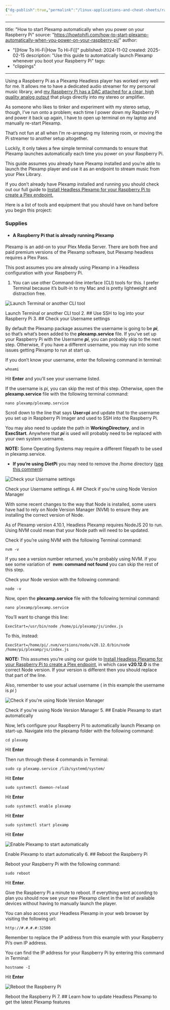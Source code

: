 ```yaml
---
{"dg-publish":true,"permalink":"/linux-applications-and-cheat-sheets/raspberry-pi/how-to-start-plexamp-automatically-when-you-power-on-your-raspberry-pi/","title":"How to start Plexamp automatically when you power on your Raspberry Pi","tags":["clippings","linux","raspberrypi","audio"]}
---
```


---
title: "How to start Plexamp automatically when you power on your Raspberry Pi"
source: "https://howtohifi.com/how-to-start-plexamp-automatically-when-you-power-on-your-raspberry-pi/"
author:
  - "[[How To Hi-Fi\|How To Hi-Fi]]"
published: 2024-11-02
created: 2025-02-15
description: "Use this guide to automatically launch Plexamp whenever you boot your Raspberry Pi"
tags:
  - "clippings"
---
Using a Raspberry Pi as a Plexamp Headless player has worked very well for me. It allows me to have a dedicated audio streamer for my personal music library, and [my Raspberry Pi has a DAC attached for a clear, high quality analog output](https://howtohifi.com/how-to-install-inno-maker-hifi-dac-pro-raspberry-pi/) that plugs directly into my stereo or amplifier.

As someone who likes to tinker and experiment with my stereo setup, though, I’ve run onto a problem; each time I power down my Rapsberry Pi and power it back up again, I have to open up terminal on my laptop and manually re-start Plexamp. 

That’s not fun at all when I’m re-arranging my listening room, or moving the Pi streamer to another setup altogether. 

Luckily, it only takes a few simple terminal commands to ensure that Plexamp launches automatically each time you power on your Raspberry Pi.

This guide assumes you already have Plexamp installed and you’re able to launch the Plexamp player and use it as an endpoint to stream music from your Plex Library.

If you don’t already have Plexamp installed and running you should check out our full guide to [Install Headless Plexamp for your Raspberry Pi to create a Plex endpoint.](https://howtohifi.com/install-headless-plexamp-endpoint-home-network-raspberry-pi/)

Here is a list of tools and equipment that you should have on hand before you begin this project:

### Supplies

- #### A Raspberry Pi that is already running Plexamp

Plexamp is an add-on to your Plex Media Server. There are both free and paid premium versions of the Plexamp software, but Plexamp headless requires a Plex Pass.

This post assumes you are already using Plexamp in a Headless configuration with your Raspberry Pi.

1. You can use other Command-line interface (CLI) tools for this. I prefer Terminal because it’s built-in to my Mac and is pretty lightweight and distraction free.

![Launch Terminal or another CLI tool](https://howtohifi.com/generated/assets/images/launch-terminal-682-42b03b828.png)

Launch Terminal or another CLI tool
2. ## Use SSH to log into your Raspberry Pi
3. ## Check your Username settings

By default the Plexamp package assumes the username is going to be ***pi***, so that’s what’s been added to the **plexamp.service** file. If you’ve set up your Raspberry Pi with the Username ***pi***, you can probably skip to the next step. Otherwise, if you have a different username, you may run into some issues getting Plexamp to run at start up.

If you don’t know your username, enter the following command in terminal:

`whoami`

Hit **Enter** and you’ll see your username listed.

If the username is *pi*, you can skip the rest of this step. Otherwise, open the **plexamp.service** file with the following terminal command:

`nano plexamp/plexamp.service`

Scroll down to the line that says **User=pi** and update that to the username you set up in Raspberry Pi Imager and used to SSH into the Raspberry Pi.

You may also need to update the path in **WorkingDirectory**, and in **ExecStart**. Anywhere that ***pi*** is used will probably need to be replaced with your own system username.

**NOTE:** Some Operating Systems may require a different filepath to be used in plexamp.service.

- **If you’re using DietPi** you may need to remove the /home directory ([see this comment](https://howtohifi.com/install-headless-plexamp-endpoint-home-network-raspberry-pi/#welcomments__comment-01GXTVJM6743M8PZ4SG4MX8HFK))

![Check your Username settings](https://howtohifi.com/generated/assets/images/plexamp-update-username-700-7eda1b137.png)

Check your Username settings
4. ## Check if you're using Node Version Manager

With some recent changes to the way that Node is installed, some users have had to rely on Node Version Manager (NVM) to ensure they are installing the correct version of Node.

As of Plexamp version 4.10.1, Headless Plexamp requires NodeJS 20 to run. Using NVM could mean that your Node path will need to be updated.

Check if you’re using NVM with the following Terminal command:

`nvm -v`

If you see a version number returned, you’re probably using NVM. If you see some variation of  **nvm: command not found** you can skip the rest of this step.

Check your Node version with the following command:

`node -v`

Now, open the **plexamp.service** file with the following terminal command:

`nano plexamp/plexamp.service`

You’ll want to change this line:

`ExecStart=/usr/bin/node /home/pi/plexamp/js/index.js`

To this, instead:

`ExecStart=/home/pi/.nvm/versions/node/v20.12.0/bin/node /home/pi/plexamp/js/index.js`

**NOTE:** This assumes you’re using our guide to [Install Headless Plexamp for your Raspberry Pi to create a Plex endpoint](https://howtohifi.com/install-headless-plexamp-endpoint-home-network-raspberry-pi/), in which case **v20.12.0** is the correct Node version. If your version is different then you should replace that part of the line.

Also, remember to use your actual username ( in this example the username is *pi* )

![Check if you're using Node Version Manager](https://howtohifi.com/generated/assets/images/update_the_node_path_to_use_nvm-700-39c197a86.png)

Check if you're using Node Version Manager
5. ## Enable Plexamp to start automatically

Now, let’s configure your Raspberry Pi to automatically launch Plexamp on start-up. Navigate into the plexamp folder with the following command:

`cd plexamp`

Hit **Enter**

Then run through these 4 commands in Terminal:

`sudo cp plexamp.service /lib/systemd/system/`

Hit **Enter**

`sudo systemctl daemon-reload`

Hit **Enter**

`sudo systemctl enable plexamp`

Hit **Enter**

`sudo systemctl start plexamp`

Hit **Enter**

![Enable Plexamp to start automatically](https://howtohifi.com/generated/assets/images/plexamp-auto-start-at-start-up-682-d7296a3bb.png)

Enable Plexamp to start automatically
6. ## Reboot the Raspberry Pi

Reboot your Raspberry Pi with the following command:

`sudo reboot`

Hit **Enter**.

Give the Raspberry Pi a minute to reboot. If everything went according to plan you should now see your new Plexamp client in the list of available devices without having to manually launch the player.

You can also access your Headless Plexamp in your web browser by visiting the following url:

`http://#.#.#.#:32500`

Remember to replace the IP address from this example with your Raspberry Pi’s own IP address.

You can find the IP address for your Raspberry Pi by entering this command in Terminal:

`hostname -I`

Hit **Enter**

![Reboot the Raspberry Pi](https://howtohifi.com/generated/assets/images/terminal-sudo-reboot-682-56638633d.png)

Reboot the Raspberry Pi
7. ## Learn how to update Headless Plexamp to get the latest Plexamp features